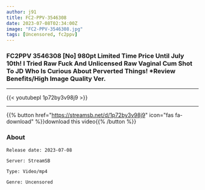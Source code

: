 ```yaml
---
author: j91
title: FC2-PPV-3546308
date: 2023-07-08T02:34:00Z
image: "FC2-PPV-3546308.jpg"
tags: [Uncensored, fc2ppv]
---
```


### FC2PPV 3546308 [No] 980pt Limited Time Price Until July 10th! I Tried Raw Fuck And Unlicensed Raw Vaginal Cum Shot To JD Who Is Curious About Perverted Things! *Review Benefits/High Image Quality Ver.
___

{{< youtubepl 1p72by3v98j9 >}}
___

{{% button href="https://streamsb.net/d/1p72by3v98j9" icon="fas fa-download" %}}download this video{{% /button %}}
### About

`Release date: 2023-07-08`

`Server: StreamSB`

`Type: Video/mp4`

`Genre:	Uncensored`
